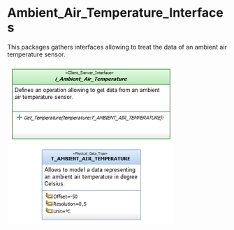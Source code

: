 # Ambient_Air_Temperature_Interfaces
This packages gathers interfaces allowing to treat the data of an ambient air temperature sensor.

![](/doc/CD_Ambient_Air_Temperature_Interfaces.jpg)
